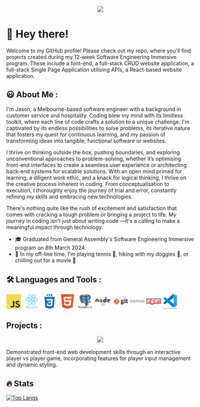 <div id="header" align="center">
  <img src="https://media.giphy.com/media/M9gbBd9nbDrOTu1Mqx/giphy.gif" width="100"/>
</div>

# 👋 Hey there!
Welcome to my GitHub profile! Please check out my repo, where you'll find projects created during my 12-week Software Engineering Immersive program. These include a font-end, a full-stack CRUD website application, a full-stack Single Page Application utilising APIs, a React-based website application.

## 😃 About Me :
I'm Jason, a Melbourne-based software engineer with a background in customer service and hospitality. Coding blew my mind with its limitless toolkit, where each line of code crafts a solution to a unique challenge. I'm captivated by its endless possibilities to solve problems, its iterative nature that fosters my quest for continuous learning, and my passion of transforming ideas into tangible, functional software or websites.

I thrive on thinking outside the box, pushing boundaries, and exploring unconventional approaches to problem-solving, whether it’s optimising front-end interfaces to create a seamless user experience or architecting back-end systems for scalable solutions. With an open mind primed for learning, a diligent work ethic, and a knack for logical thinking, I thrive on the creative process inherent in coding. From conceptualisation to execution, I thoroughly enjoy the journey of trial and error, constantly refining my skills and embracing new technologies. 

There's nothing quite like the rush of excitement and satisfaction that comes with cracking a tough problem or bringing a project to life. My journey in coding isn’t just about writing code —it's a calling to make a meaningful impact through technology.

* 🎓 Graduated from General Assembly's Software Engineering Immersive program on 8th March 2024. 
* 🤩 In my off-line time, I'm playing tennis 🎾, hiking with my doggies 🐶, or chilling out for a movie 🍿  

## :hammer_and_wrench: Languages and Tools :
<div>
  <img src="https://github.com/devicons/devicon/blob/master/icons/javascript/javascript-original.svg" title="JavaScript" alt="JavaScript" width="40" height="40"/>&nbsp;
  <img src="https://github.com/devicons/devicon/blob/master/icons/react/react-original-wordmark.svg" title="React" alt="React" width="40" height="40"/>&nbsp;
  <img src="https://github.com/devicons/devicon/blob/master/icons/css3/css3-plain-wordmark.svg"  title="CSS3" alt="CSS" width="40" height="40"/>&nbsp;
  <img src="https://github.com/devicons/devicon/blob/master/icons/html5/html5-original.svg" title="HTML5" alt="HTML" width="40" height="40"/>&nbsp;
  <img src="https://github.com/devicons/devicon/blob/master/icons/postgresql/postgresql-original-wordmark.svg" title="PostgreSQL"  alt="PostgreSQL" width="40" height="40"/>&nbsp;
  <img src="https://github.com/devicons/devicon/blob/master/icons/nodejs/nodejs-original-wordmark.svg" title="NodeJS" alt="NodeJS" width="40" height="40"/>&nbsp;
  <img src="https://github.com/devicons/devicon/blob/master/icons/git/git-original-wordmark.svg" title="Git" **alt="Git" width="40" height="40"/>
  <img src="https://github.com/devicons/devicon/blob/master/icons/express/express-original-wordmark.svg" title="Express" **alt="Express" width="40" height="40"/>
    <img src="https://github.com/devicons/devicon/blob/master/icons/npm/npm-original-wordmark.svg" title="npm" alt="npm" width="40" height="40"/>
   <img src="https://github.com/devicons/devicon/blob/master/icons/vscode/vscode-original-wordmark.svg" title="VSCode" **alt="VSCode" width="40" height="40"/>
</div>

## Projects :
<p align="center">
<img width="500" src="https://github.com/JazTruong/JazTruong/assets/106736861/be63df16-fc03-4fb7-9264-d7de1e82830f" />
</p>

Demonstrated front-end web development skills through an interactive player vs player game, incorporating features for player input management and dynamic styling.

## :fire: Stats

[![Top Langs](https://github-readme-stats.vercel.app/api/top-langs/?username=JazTruong&theme=omni)](https://github.com/anuraghazra/github-readme-stats)

<!--
**JazTruong/JazTruong** is a ✨ _special_ ✨ repository because its `README.md` (this file) appears on your GitHub profile.

Here are some ideas to get you started:

- 🔭 I’m currently working on ...
- 🌱 I’m currently learning ...
- 👯 I’m looking to collaborate on ...
- 🤔 I’m looking for help with ...
- 💬 Ask me about ...
- 📫 How to reach me: ...
- 😄 Pronouns: ...
- ⚡ Fun fact: ...
-->
